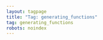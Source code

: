 ```yaml
---
layout: tagpage
title: "Tag: generating_functions"
tag: generating_functions
robots: noindex
---
```

